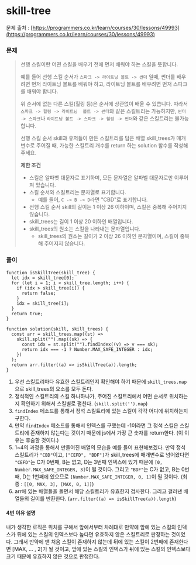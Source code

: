 # skill-tree

문제 출처 : [https://programmers.co.kr/learn/courses/30/lessons/49993](https://programmers.co.kr/learn/courses/30/lessons/49993)

### 문제 

> 선행 스킬이란 어떤 스킬을 배우기 전에 먼저 배워야 하는 스킬을 뜻합니다.
>
> 예를 들어 선행 스킬 순서가 `스파크 -> 라이트닝 볼트 -> 썬더` 일때, 썬더를 배우려면 먼저 라이트닝 볼트를 배워야 하고, 라이트닝 볼트를 배우려면 먼저 스파크를 배워야 합니다.
>
> 위 순서에 없는 다른 스킬\(힐링 등\)은 순서에 상관없이 배울 수 있씁니다. 따라서 `스파크 -> 힐링 -> 라이트닝  볼트 -> 썬더`와 같은 스킬트리는 가능하지만, `썬더 -> 스파크`나 `라이트닝 볼트 -> 스파크 -> 힐링 -> 썬더`와 같은 스킬트리는 불가능합니다.
>
> 선행 스킬 순서 skill과 유저들이 만든 스킬트리를 담은 배열 skill\_trees가 매개변수로 주어질 때, 가능한 스킬트리 개수를 return 하는 solution 함수를 작성해주세요.
>
> **제한 조건**
>
> * 스킬은 알파벳 대문자로 표기하며, 모든 문자열은 알파벨 대문자로만 이루어져 있습니다.
> * 스킬 순서와 스킬트리는 문자열로 표기합니다.
>   * 예를 들어, `C -> B -> D`라면 "CBD"로 표기합니다. 
> * 선행 스킬 순서 skill의 길이는 1 이상 26 이하이며, 스킬은 중복해 주어지지 않습니다.
> * skill\_trees는 길이 1 이상 20 이하인 배열입니다. 
> * skill\_trees의 원소는 스킬을 나타내는 문자열입니다. 
>   * skill\_trees의 원소는 길이가 2 이상 26 이하인 문자열이며, 스킬이 중복해 주어지지 않습니다.

### 풀이 

```text
function isSkillTree(skill_tree) {
  let idx = skill_tree[0];
  for (let i = 1; i < skill_tree.length; i++) {
    if (idx > skill_tree[i]) {
      return false;
    }
    idx = skill_tree[i];
  }
  return true;
}

function solution(skill, skill_trees) {
  const arr = skill_trees.map((st) =>
    skill.split("").map((sk) => {
      const idx = st.split("").findIndex((v) => v === sk);
      return idx === -1 ? Number.MAX_SAFE_INTEGER : idx;
    })
  );
  return arr.filter((a) => isSkillTree(a)).length;
}
```

1. 우선 스킬트리마다 유효한 스킬트리인지 확인해야 하기 때문에 `skill_trees.map`으로 skill\_trees의 요소를 모두 돈다.
2. 정석적인 스킬트리의 스킬 하나하나가, 주어진 스킬트리에서 어떤 순서로 위치하는지 확인하기 위해서 스킬별로 펼친다. \(`skill.split('').map`\)
3. `findIndex` 메소드를 통해서 정석 스킬트리에 있는 스킬이 각각 어디에 위치하는지 구한다.
4. 만약 `findIndex` 메소드를 통해서 인덱스를 구했는데 -1이라면 그 정석 스킬은 스킬트리에 존재하지 않는다는 것이기 때문에 js에서 가장 큰 숫자를 return한다. \(이 이유는 후술할 것이다.\)
5. 1~4의 과정을 통해서 만들어진 배열의 모습을 예를 들어 표현해보겠다. 만약 정석 스킬트리가 `"CBD"`이고, `["CEFD", "BDF"]`가 skill\_trees에 매개변수로 넘어왔다면 `"CEFD"`는 C가 0번째, B는 없고, D는 3번째 인덱스에 있기 때문에 `[0, Number.MAX_SAFE_INTEGER, 3]`이 될 것이다. 그리고 `"BDF"`는 C가 없고, B는 0번째, D는 1번째에 있으므로 `[Number.MAX_SAFE_INTEGER, 0, 1]`이 될 것이다. \(최종 : `[[0, MAX, 3], [MAX, 0, 1]]`\)
6. arr에 있는 배열들을 돌면서 해당 스킬트리가 유효한지 검사한다. 그리고 걸러낸 배열들의 길이를 반환한다. \(`arr.filter((a) => isSkillTree(a)).length`\)

#### 4번 이유 설명 

내가 생각한 로직은 위치를 구해서 앞에서부터 차례대로 만약에 앞에 있는 스킬의 인덱스가 뒤에 있는 스킬의 인덱스보다 높다면 유효하지 않은 스킬트리로 판정하는 것이었다. 그래서 만약에 맨 처음 스킬이 존재하지 않는데 뒤에 있는 스킬이 2번째에 존재한다면 \[MAX, ... , 2\]가 될 것이고, 앞에 있는 스킬의 인덱스가 뒤에 있는 스킬의 인덱스보다 크기 때문에 유효하지 않은 것으로 판정한다.



